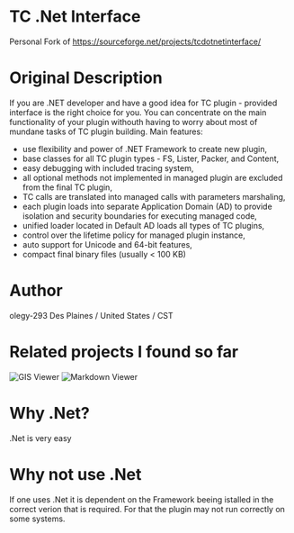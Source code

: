 # TC .Net Interface
Personal Fork of https://sourceforge.net/projects/tcdotnetinterface/

# Original Description
If you are .NET developer and have a good idea for TC plugin - provided interface is the right choice for you.
You can concentrate on the main functionality of your plugin withouth having to worry about most of mundane tasks of TC plugin building.
Main features:
- use flexibility and power of .NET Framework to create new plugin,
- base classes for all TC plugin types - FS, Lister, Packer, and Content,
- easy debugging with included tracing system,
- all optional methods not implemented in managed plugin are excluded from the final TC plugin,
- TC calls are translated into managed calls with parameters marshaling,
- each plugin loads into separate Application Domain (AD) to provide isolation and security boundaries for executing managed code,
- unified loader located in Default AD loads all types of TC plugins,
- control over the lifetime policy for managed plugin instance,
- auto support for Unicode and 64-bit features,
- compact final binary files (usually < 100 KB)

# Author
olegy-293 
Des Plaines / United States / CST 

# Related projects I found so far
![GIS Viewer](https://github.com/gepcel/GisViewer)
![Markdown Viewer](https://github.com/wangzhfeng/MarkdownViewer)

# Why .Net?
.Net is very easy

# Why not use .Net
If one uses .Net it is dependent on the Framework beeing istalled in the correct verion that is required.
For that the plugin may not run correctly on some systems.

